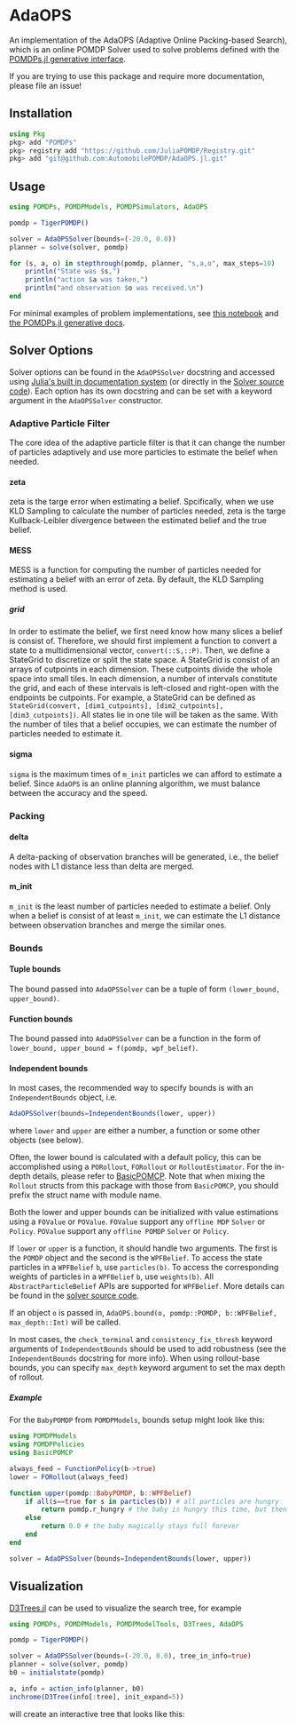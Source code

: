 # AdaOPS

An implementation of the AdaOPS (Adaptive Online Packing-based Search), which is an online POMDP Solver used to solve problems defined with the [POMDPs.jl generative interface](https://github.com/JuliaPOMDP/POMDPs.jl).

If you are trying to use this package and require more documentation, please file an issue!

## Installation

```julia
using Pkg
pkg> add "POMDPs"
pkg> registry add "https://github.com/JuliaPOMDP/Registry.git"
pkg> add "git@github.com:AutomobilePOMDP/AdaOPS.jl.git"
```

## Usage

```julia
using POMDPs, POMDPModels, POMDPSimulators, AdaOPS

pomdp = TigerPOMDP()

solver = AdaOPSSolver(bounds=(-20.0, 0.0))
planner = solve(solver, pomdp)

for (s, a, o) in stepthrough(pomdp, planner, "s,a,o", max_steps=10)
    println("State was $s,")
    println("action $a was taken,")
    println("and observation $o was received.\n")
end
```

For minimal examples of problem implementations, see [this notebook](https://github.com/JuliaPOMDP/BasicPOMCP.jl/blob/master/notebooks/Minimal_Example.ipynb) and [the POMDPs.jl generative docs](http://juliapomdp.github.io/POMDPs.jl/latest/generative/).

## Solver Options

Solver options can be found in the `AdaOPSSolver` docstring and accessed using [Julia's built in documentation system](https://docs.julialang.org/en/v1/manual/documentation/#Accessing-Documentation-1) (or directly in the [Solver source code](/src/AdaOPS.jl)). Each option has its own docstring and can be set with a keyword argument in the `AdaOPSSolver` constructor.

### Adaptive Particle Filter
The core idea of the adaptive particle filter is that it can change the number of particles adaptively and use more particles to estimate the belief when needed.
#### zeta
zeta is the targe error when estimating a belief. Spcifically, when we use KLD Sampling to calculate the number of particles needed, zeta is the targe Kullback-Leibler divergence between the estimated belief and the true belief.
#### MESS
MESS is a function for computing the number of particles needed for estimating a belief with an error of zeta. By default, the KLD Sampling method is used.
##### grid
In order to estimate the belief, we first need know how many slices a belief is consist of. Therefore, we should first implement a function to convert a state to a multidimensional vector,
`convert(::S,::P)`.
Then, we define a StateGrid to discretize or split the state space.
A StateGrid is consist of an arrays of cutpoints in each dimension. These cutpoints divide the whole space into small tiles. In each dimension, a number of intervals constitute the grid, and each of these intervals is left-closed and right-open with the endpoints be cutpoints.
For example, a StateGrid can be defined as `StateGrid(convert, [dim1_cutpoints], [dim2_cutpoints], [dim3_cutpoints])`.
All states lie in one tile will be taken as the same.
With the number of tiles that a belief occupies, we can estimate the number of particles needed to estimate it.
#### sigma
`sigma` is the maximum times of `m_init` particles we can afford to estimate a belief. Since `AdaOPS` is an online planning algorithm, we must balance between the accuracy and the speed.

### Packing
#### delta
A delta-packing of observation branches will be generated, i.e., the belief nodes with L1 distance less than delta are merged.
#### m_init
`m_init` is the least number of particles needed to estimate a belief. Only when a belief is consist of at least `m_init`, we can estimate the L1 distance between observation branches and merge the similar ones.
### Bounds

#### Tuple bounds
The bound passed into `AdaOPSSolver` can be a tuple of form `(lower_bound, upper_bound)`.
#### Function bounds
The bound passed into `AdaOPSSolver` can be a function in the form of `lower_bound, upper_bound = f(pomdp, wpf_belief)`.

#### Independent bounds

In most cases, the recommended way to specify bounds is with an `IndependentBounds` object, i.e.
```julia
AdaOPSSolver(bounds=IndependentBounds(lower, upper))
```
where `lower` and `upper` are either a number, a function or some other objects (see below).

Often, the lower bound is calculated with a default policy, this can be accomplished using a `PORollout`, `FORollout` or `RolloutEstimator`. For the in-depth details, please refer to [BasicPOMCP](https://github.com/JuliaPOMDP/BasicPOMCP.jl/blob/master/src/rollout.jl). Note that when mixing the `Rollout` structs from this package with those from `BasicPOMCP`, you should prefix the struct name with module name.

Both the lower and upper bounds can be initialized with value estimations using a `FOValue` or `POValue`.
`FOValue` support any `offline MDP` `Solver` or `Policy`. `POValue` support any `offline POMDP` `Solver` or `Policy`.

If `lower` or `upper` is a function, it should handle two arguments. The first is the `POMDP` object and the second is the `WPFBelief`. To access the state particles in a `WPFBelief` `b`, use `particles(b)`. To access the corresponding weights of particles in a `WPFBelief` `b`, use `weights(b)`. All `AbstractParticleBelief` APIs are supported for `WPFBelief`. More details can be found in the [solver source code](/src/wpf_belief.jl).

If an object `o` is passed in, `AdaOPS.bound(o, pomdp::POMDP, b::WPFBelief, max_depth::Int)` will be called.

In most cases, the `check_terminal` and `consistency_fix_thresh` keyword arguments of `IndependentBounds` should be used to add robustness (see the `IndependentBounds` docstring for more info).
When using rollout-base bounds, you can specify `max_depth` keyword argument to set the max depth of rollout.

##### Example

For the `BabyPOMDP` from `POMDPModels`, bounds setup might look like this:
```julia
using POMDPModels
using POMDPPolicies
using BasicPOMCP

always_feed = FunctionPolicy(b->true)
lower = FORollout(always_feed)

function upper(pomdp::BabyPOMDP, b::WPFBelief)
    if all(s==true for s in particles(b)) # all particles are hungry
        return pomdp.r_hungry # the baby is hungry this time, but then becomes full magically and stays that way forever
    else
        return 0.0 # the baby magically stays full forever
    end
end

solver = AdaOPSSolver(bounds=IndependentBounds(lower, upper))
```

## Visualization

[D3Trees.jl](https://github.com/sisl/D3Trees.jl) can be used to visualize the search tree, for example

```julia
using POMDPs, POMDPModels, POMDPModelTools, D3Trees, AdaOPS

pomdp = TigerPOMDP()

solver = AdaOPSSolver(bounds=(-20.0, 0.0), tree_in_info=true)
planner = solve(solver, pomdp)
b0 = initialstate(pomdp)

a, info = action_info(planner, b0)
inchrome(D3Tree(info[:tree], init_expand=5))
```
will create an interactive tree that looks like this:
